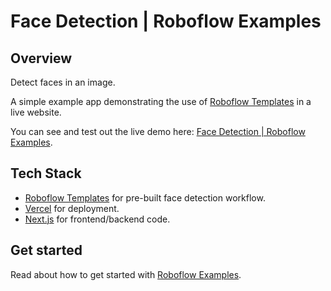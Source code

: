 # Face Detection | Roboflow Examples

## Overview

Detect faces in an image.

A simple example app demonstrating the use of [Roboflow Templates](https://templates.roboflow.com) in a live website.

You can see and test out the live demo here: [Face Detection | Roboflow Examples](https://roboflow-examples-face-detection.vercel.app/).

## Tech Stack

- [Roboflow Templates](https://templates.roboflow.com) for pre-built face detection workflow.
- [Vercel](https://vercel.com) for deployment.
- [Next.js](https://nextjs.org/) for frontend/backend code.

## Get started

Read about how to get started with [Roboflow Examples](https://github.com/SwanHub/roboflow-examples).
